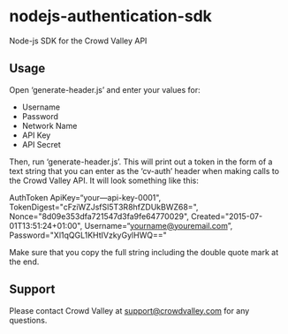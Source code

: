 # nodejs-authentication-sdk
Node-js SDK for the Crowd Valley API 

## Usage

Open ‘generate-header.js’ and enter your values for:

- Username
- Password
- Network Name
- API Key
- API Secret

Then, run ‘generate-header.js’. This will print out a token in the form of a text string that you can enter as the ‘cv-auth’ header when making calls to the Crowd Valley API. It will look something like this:

AuthToken ApiKey=“your—api-key-0001", TokenDigest="cFziWZJsfSl5T3R8hfZDUkBWZ68=", Nonce="8d09e353dfa721547d3fa9fe64770029", Created="2015-07-01T13:51:24+01:00", Username=“yourname@youremail.com”, Password="Xl1qQGL1KHtIVzkyGylHWQ=="

Make sure that you copy the full string including the double quote mark at the end.

## Support

Please contact Crowd Valley at support@crowdvalley.com for any questions.